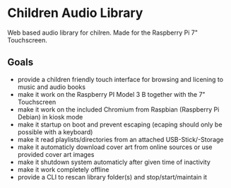 # Children Audio Library

Web based audio library for chilren. Made for the Raspberry Pi 7" Touchscreen.

## Goals

- provide a children friendly touch interface for browsing and licening to music and audio books
- make it work on the Raspberry PI Model 3 B together with the 7" Touchscreen
- make it work on the included Chromium from Raspbian (Raspberry Pi Debian) in kiosk mode
- make it startup on boot and prevent escaping (ecaping should only be possible with a keyboard)
- make it read playlists/directories from an attached USB-Stick/-Storage
- make it automaticly download cover art from online sources or use provided cover art images
- make it shutdown system automaticly after given time of inactivity
- make it work completely offline
- provide a CLI to rescan library folder(s) and stop/start/maintain it
